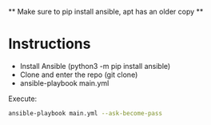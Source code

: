 ** Make sure to pip install ansible, apt has an older copy **

# Instructions

* Install Ansible (python3 -m pip install ansible)
* Clone and enter the repo (git clone)
* ansible-playbook main.yml


Execute:

~~~bash
ansible-playbook main.yml --ask-become-pass
~~~
